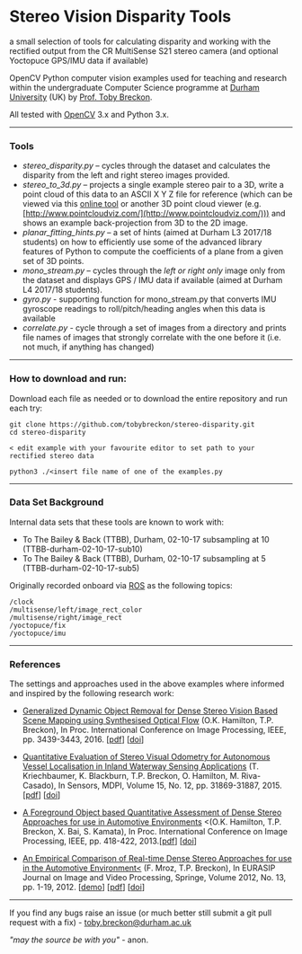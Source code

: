 # Stereo Vision Disparity Tools

a small selection of tools for calculating disparity and working with the rectified output from the CR MultiSense S21 stereo camera (and optional Yoctopuce GPS/IMU data if available)

OpenCV Python computer vision examples used for teaching and research within the undergraduate Computer Science programme
at [Durham University](http://www.durham.ac.uk) (UK) by [Prof. Toby Breckon](http://community.dur.ac.uk/toby.breckon/).

All tested with [OpenCV](http://www.opencv.org) 3.x and Python 3.x.

---

### Tools

- *stereo_disparity.py* – cycles through the dataset and calculates the disparity from the left and right stereo images provided.
- *stereo_to_3d.py* – projects a single example stereo pair to a 3D, write a point cloud of this data to an ASCII X Y Z file for reference (which can be viewed via
this [online tool](http://www.opencv.org) or another 3D point cloud viewer (e.g. [http://www.pointcloudviz.com/](http://www.pointcloudviz.com/))) and shows an example back-projection from 3D to the 2D image.
- *planar_fitting_hints.py* – a set of hints (aimed at Durham L3 2017/18 students) on how to efficiently use some of the advanced library features of Python to compute the coefficients of a plane from a given set of 3D points.
- *mono_stream.py* –  cycles through the _left or right only_ image only from the dataset and displays GPS / IMU data if available (aimed at Durham L4 2017/18 students).
- *gyro.py* - supporting function for mono_stream.py that converts IMU gyroscope readings to roll/pitch/heading angles when this data is available
- *correlate.py* - cycle through a set of images from a directory and prints file names of images that strongly correlate with the one before it (i.e. not much, if anything has changed)
---

### How to download and run:

Download each file as needed or to download the entire repository and run each try:

```
git clone https://github.com/tobybreckon/stereo-disparity.git
cd stereo-disparity

< edit example with your favourite editor to set path to your rectified stereo data

python3 ./<insert file name of one of the examples.py
```
---

### Data Set Background

Internal data sets that these tools are known to work with:

- To The Bailey & Back (TTBB), Durham, 02-10-17 subsampling at 10 (TTBB-durham-02-10-17-sub10)
- To The Bailey & Back (TTBB), Durham, 02-10-17 subsampling at 5 (TTBB-durham-02-10-17-sub5)

Originally recorded onboard via [ROS](http://www.ros.org) as the following topics:

```
/clock
/multisense/left/image_rect_color
/multisense/right/image_rect
/yoctopuce/fix
/yoctopuce/imu
```

---

### References

The settings and approaches used in the above examples where informed and inspired by the following research work:

- [Generalized Dynamic Object Removal for Dense Stereo Vision Based Scene Mapping using Synthesised Optical Flow](http://community.dur.ac.uk/toby.breckon/publications/papers/hamilton16removal.pdf) (O.K. Hamilton, T.P. Breckon), In Proc. International Conference on Image Processing, IEEE, pp. 3439-3443, 2016. [[pdf](http://community.dur.ac.uk/toby.breckon/publications/papers/hamilton16removal.pdf)] [[doi](http://dx.doi.org/10.1109/ICIP.2016.7532998)]

- [Quantitative Evaluation of Stereo Visual Odometry for Autonomous Vessel Localisation in Inland Waterway Sensing Applications](http://community.dur.ac.uk/toby.breckon/publications/papers/kriechbaumer15vessel.pdf) (T. Kriechbaumer, K. Blackburn, T.P. Breckon, O. Hamilton, M. Riva-Casado), In Sensors, MDPI, Volume 15, No. 12, pp. 31869-31887, 2015. [[pdf](http://community.dur.ac.uk/toby.breckon/publications/papers/kriechbaumer15vessel.pdf)] [[doi](http://dx.doi.org/10.3390/s151229892)]

- [A Foreground Object based Quantitative Assessment of Dense Stereo Approaches for use in Automotive Environments](http://community.dur.ac.uk/toby.breckon/publications/papers/hamilton13stereo.pdf) <(O.K. Hamilton, T.P. Breckon, X. Bai, S. Kamata), In Proc. International Conference on Image Processing, IEEE, pp. 418-422, 2013.[[pdf](http://community.dur.ac.uk/toby.breckon/publications/papers/hamilton13stereo.pdf)] [[doi](http://dx.doi.org/10.1109/ICIP.2013.6738086)]

- [An Empirical Comparison of Real-time Dense Stereo Approaches for use in the Automotive Environment<](http://community.dur.ac.uk/toby.breckon/publications/papers/mroz12stereo.pdf) (F. Mroz, T.P. Breckon), In EURASIP Journal on Image and Video Processing, Springe, Volume 2012, No. 13, pp. 1-19, 2012. [[demo](http://community.dur.ac.uk/toby.breckon/demos/autostereo/)] [[pdf](http://community.dur.ac.uk/toby.breckon/publications/papers/mroz12stereo.pdf)] [[doi](http://dx.doi.org/10.1186/1687-5281-2012-13)]

---

If you find any bugs raise an issue (or much better still submit a git pull request with a fix) - toby.breckon@durham.ac.uk

_"may the source be with you"_ - anon.
